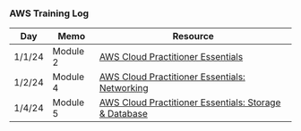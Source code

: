 ### AWS Training Log 

| Day    | Memo        | Resource                                                                                      |
| ------ | ----------- | --------------------------------------------------------------------------------------------- |
| 1/1/24 | Module 2    | [AWS Cloud Practitioner Essentials](https://explore.skillbuilder.aws/learn/course/134/play/99519/aws-cloud-practitioner-essentials) |
| 1/2/24 | Module 4    | [AWS Cloud Practitioner Essentials: Networking](https://explore.skillbuilder.aws/learn/course/134/play/99519/aws-cloud-practitioner-essentials) |
| 1/4/24 | Module 5    | [AWS Cloud Practitioner Essentials: Storage & Database](https://explore.skillbuilder.aws/learn/course/134/play/99519/aws-cloud-practitioner-essentials) |

